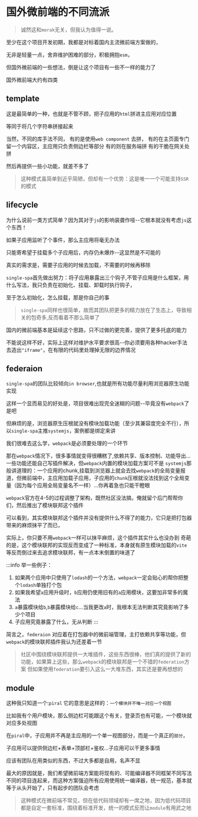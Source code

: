 # 国外微前端的不同流派 
> 诚然这和`merak`无关，但我认为值得一说。

至少在这个项目开发初期，我都是对标着国内主流微前端方案做的，

无非是轻量一点，舍弃维护困难的部分，积极拥抱`esm`，

但国外微前端的一些想法，倒是让这个项目有一些不一样的能力了

国外微前端大约有四类 
## template
这是最简单的一种，也就是不管不顾，把子应用的`html`拼进主应用对应位置

等同于将几个字符串拼接起来

当然，不同的库手法不同，
有的是使用`web component` 去拼，
有的在主页面专门留一个内容区，主应用只负责侧边栏等部分
有的则在服务端拼
有的干脆在网关处拼

然后再提供一些小功能，就差不多了

> 这种模式虽简单到近乎简陋，但却有一个优势：这是唯一一个可能支持`SSR`的模式

## lifecycle
为什么说前一类方式简单？因为其对于`js`的影响装聋作哑--它根本就没有考虑`js`这个东西！

如果子应用监听了个事件，那么主应用将毫无办法

只能寄希望于挂载多个子应用后，内存仍未爆炸--这显然是不可能的

真实的需求是，需要子应用的时候去加载，不需要的时候再移除

`single-spa`首先做出努力：将子应用暴露出三个钩子,不管子应用是什么框架，用什么写法，我只负责在初始化、挂载、卸载时执行钩子，

至于怎么初始化，怎么挂载，那是你自己的事


> `single-spa`同样也很简单，故而其团队把更多的精力放在了生态上，导致相关的包奇多,反而看着不那么简单了

国内的微前端基本是延续这个思路，只不过做的更完善，提供了更多托底的能力
 
不能说这样不好，实际上这样对维护水平要求很高--你必须要用各种hacker手法去造出`"iframe"`，在有限的代码里处理掉无限的边界情况

 ## federaion
`single-spa`的团队比较倾向`in browser`,也就是所有功能尽量利用浏览器原生功能实现

这样一个显而易见的好处是，项目很难出现完全迷糊的问题--毕竟没有`webpack`了是吧

但麻烦的是，浏览器原生压根就没有模块加载功能（至少其兼容度完全不行），所以`single-spa`主推`systemjs`，案例都是绑定来讲

我们很难去这么学，`webpack`是必须要处理的一个环节

那在`webpack`情况下，很多事情就变得很糟糕了,依赖共享、版本控制、功能导出...一些功能还能自己写插件解决，但`webpack`内置的模块加载方案可不是
`systemjs`那般讲道理的：一个应用的chunk,挂载到浏览器上就会去找`webpack`的全局变量报道，但微前端中，主应用加载子应用，子应用的`chunk`压根就没法找到这个全局变量（因为每个应用全局变量名不一样）...你再着急也只能干瞪眼

`webpack`官方在4-5的过程调整了架构，既然社区没法搞，俺就留个后门帮帮你们，然后推出了模块联邦这个插件

可以看到，其实模块联邦这个插件并没有提供什么不得了的能力，它只是把打包器带来的麻烦抹平了而已，

实际上，你只要不用`webpack`一样可以抹平麻烦，这个插件其实什么也没办到
奇葩的是，这个模块联邦的实现反而变成了一种标准，本身就有原生模块加载的`vite`等反而倒过来去追求模块联邦，有一点本末倒置的味道了

:::info 
举一些例子：
1. 如果两个应用中只使用了`lodash`的一个方法，`webpack`一定会贴心的帮你把整个`lodash`单独打个包
2. 如果我希望`a`应用升级时，`b`应用仍使用旧有的`a`应用模块，这要加非常多的魔法
3. `a`暴露模块给`b`,`b`暴露模块给`c`...当我更改`a`时，我根本无法判断其究竟影响了多少个项目
4. 子应用究竟暴露了什么，无从判断
:::

简言之，`federaion` 对应着在打包器中的微前端管理，主打依赖共享等功能，但`webpack`的模块联邦插件我认为还差着一节

> 社区中围绕模块联邦提供一大堆插件，这些东西很棒，他们真的提供了新的功能，如果算上这些，那么`webpack`的模块联邦是一个不错的`federation`方案
但如果使用`federation`要引入这么一大堆东西，其实还是要再想想的


## module
这种我只知道一个:`piral`
它的意思是这样的：`一个模块并不唯一对应一个视图`

比如我有个用户模块，那么侧边栏可能跟这个有关，登录页也有可能，一个模块就对应多处视图

在`piral`中，子应用并不再是主应用的一个单一视图部分，而是一个真正的`部分`，

子应用可以提供侧边栏+表单+顶部栏+鉴权...子应用可以干更多事情

应该有团队在用类似的东西，不过大多都是自用，名声不显

最大的原因就是，我们希望微前端方案能将现有的、可能编译器不同框架不同写法不同的项目连起来，而这种方案强迫所有应用使用统一编译器，统一规范，基本就等于从头开始了，只有起步的团队会考虑

> 这种模式在微前端不常见，但在低代码领域却有一席之地，因为低代码项目都是自定一套标准，围绕着标准开发，统一的模式反而让`module`有用武之地

